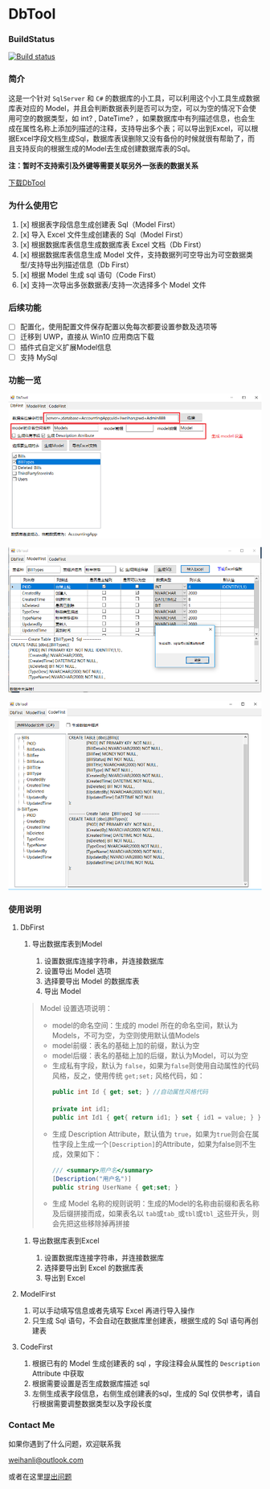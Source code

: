 # DbTool

### BuildStatus

[![Build status](https://ci.appveyor.com/api/projects/status/vo1kipiyqlo8r2kg/branch/master?svg=true)](https://ci.appveyor.com/project/WeihanLi/dbtool/branch/master)

### 简介

这是一个针对 `SqlServer` 和 `C#` 的数据库的小工具，可以利用这个小工具生成数据库表对应的 Model，并且会判断数据表列是否可以为空，可以为空的情况下会使用可空的数据类型，如
int? , DateTime? ，如果数据库中有列描述信息，也会生成在属性名称上添加列描述的注释，支持导出多个表；可以导出到Excel，可以根据Excel字段文档生成Sql，数据库表误删除又没有备份的时候就很有帮助了，而且支持反向的根据生成的Model去生成创建数据库表的Sql。

**注：暂时不支持索引及外键等需要关联另外一张表的数据关系**

[下载DbTool](https://github.com/WeihanLi/DbTool/releases)

### 为什么使用它

1. [x] 根据表字段信息生成创建表 Sql（Model First）
1. [x] 导入 Excel 文件生成创建表的 Sql（Model First）
1. [x] 根据数据库表信息生成数据库表 Excel 文档（Db First）
1. [x] 根据数据库表信息生成 Model 文件，支持数据列可空导出为可空数据类型/支持导出列描述信息（Db First）
1. [x] 根据 Model 生成 sql 语句（Code First）
1. [x] 支持一次导出多张数据表/支持一次选择多个 Model 文件

### 后续功能

- [ ] 配置化，使用配置文件保存配置以免每次都要设置参数及选项等
- [ ] 迁移到 UWP，直接从 Win10 应用商店下载
- [ ] 插件式自定义扩展Model信息
- [ ] 支持 MySql

### 功能一览

![DbFirst](resources/desc0.png)

![ModelFirst](resources/desc1.png)

![CodeFirst](resources/desc2.png)

### 使用说明

1. DbFirst

    1. 导出数据库表到Model

        1. 设置数据库连接字符串，并连接数据库
        1. 设置导出 Model 选项
        1. 选择要导出 Model 的数据库表
        1. 导出 Model

    > Model 设置选项说明：
    > - model的命名空间：生成的 model 所在的命名空间，默认为 Models，不可为空，为空则使用默认值Models
    > - model前缀：表名的基础上加的前缀，默认为空
    > - model后缀：表名的基础上加的后缀，默认为Model，可以为空
    > - 生成私有字段，默认为 `false`，如果为`false`则使用自动属性的代码风格，反之，使用传统 `get;set;` 风格代码，如：
    >     ``` csharp
    >     public int Id { get; set; } //自动属性风格代码
    >
    >     private int id1;
    >     public int Id1 { get{ return id1; } set { id1 = value; } } //传统get;set风格代码
    >     ```
    > - 生成 Description Attribute，默认值为 `true`，如果为`true`则会在属性字段上生成一个`[Description]`的Attribute，如果为false则不生成，效果如下：
    >   ``` csharp
    >   /// <summary>用户名</summary>
    >   [Description("用户名")]
    >   public string UserName { get;set; }
    >   ```
    > - 生成 Model 名称的规则说明：生成的Model的名称由前缀和表名称及后缀拼接而成，如果表名以 `tab`或`tab_`或`tbl`或`tbl_`这些开头，则会先把这些移除掉再拼接

    1. 导出数据库表到Excel

        1. 设置数据库连接字符串，并连接数据库
        1. 选择要导出到 Excel 的数据库表
        1. 导出到 Excel

1. ModelFirst

    1. 可以手动填写信息或者先填写 Excel 再进行导入操作
    1. 只生成 Sql 语句，不会自动在数据库里创建表，根据生成的 Sql 语句再创建表

1. CodeFirst

    1. 根据已有的 Model 生成创建表的 sql ，字段注释会从属性的 `Description` Attribute 中获取
    1. 根据需要设置是否生成数据库描述 sql
    1. 左侧生成表字段信息，右侧生成创建表的sql，生成的 Sql 仅供参考，请自行根据需要调整数据类型以及字段长度


### Contact Me

如果你遇到了什么问题，欢迎联系我

<weihanli@outlook.com>

或者在这里[提出问题](https://github.com/WeihanLi/DbTool/issues/new)